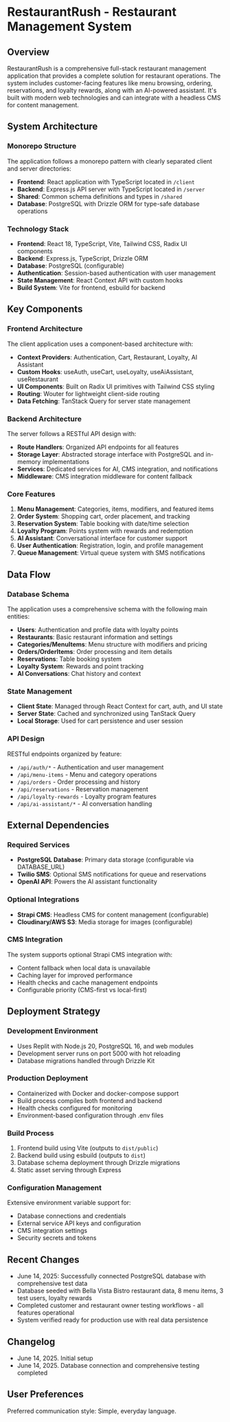 # RestaurantRush - Restaurant Management System

## Overview

RestaurantRush is a comprehensive full-stack restaurant management application that provides a complete solution for restaurant operations. The system includes customer-facing features like menu browsing, ordering, reservations, and loyalty rewards, along with an AI-powered assistant. It's built with modern web technologies and can integrate with a headless CMS for content management.

## System Architecture

### Monorepo Structure
The application follows a monorepo pattern with clearly separated client and server directories:
- **Frontend**: React application with TypeScript located in `/client`
- **Backend**: Express.js API server with TypeScript located in `/server`  
- **Shared**: Common schema definitions and types in `/shared`
- **Database**: PostgreSQL with Drizzle ORM for type-safe database operations

### Technology Stack
- **Frontend**: React 18, TypeScript, Vite, Tailwind CSS, Radix UI components
- **Backend**: Express.js, TypeScript, Drizzle ORM
- **Database**: PostgreSQL (configurable)
- **Authentication**: Session-based authentication with user management
- **State Management**: React Context API with custom hooks
- **Build System**: Vite for frontend, esbuild for backend

## Key Components

### Frontend Architecture
The client application uses a component-based architecture with:
- **Context Providers**: Authentication, Cart, Restaurant, Loyalty, AI Assistant
- **Custom Hooks**: useAuth, useCart, useLoyalty, useAiAssistant, useRestaurant
- **UI Components**: Built on Radix UI primitives with Tailwind CSS styling
- **Routing**: Wouter for lightweight client-side routing
- **Data Fetching**: TanStack Query for server state management

### Backend Architecture  
The server follows a RESTful API design with:
- **Route Handlers**: Organized API endpoints for all features
- **Storage Layer**: Abstracted storage interface with PostgreSQL and in-memory implementations
- **Services**: Dedicated services for AI, CMS integration, and notifications
- **Middleware**: CMS integration middleware for content fallback

### Core Features
1. **Menu Management**: Categories, items, modifiers, and featured items
2. **Order System**: Shopping cart, order placement, and tracking
3. **Reservation System**: Table booking with date/time selection
4. **Loyalty Program**: Points system with rewards and redemption
5. **AI Assistant**: Conversational interface for customer support
6. **User Authentication**: Registration, login, and profile management
7. **Queue Management**: Virtual queue system with SMS notifications

## Data Flow

### Database Schema
The application uses a comprehensive schema with the following main entities:
- **Users**: Authentication and profile data with loyalty points
- **Restaurants**: Basic restaurant information and settings  
- **Categories/MenuItems**: Menu structure with modifiers and pricing
- **Orders/OrderItems**: Order processing and item details
- **Reservations**: Table booking system
- **Loyalty System**: Rewards and point tracking
- **AI Conversations**: Chat history and context

### State Management
- **Client State**: Managed through React Context for cart, auth, and UI state
- **Server State**: Cached and synchronized using TanStack Query
- **Local Storage**: Used for cart persistence and user session

### API Design
RESTful endpoints organized by feature:
- `/api/auth/*` - Authentication and user management
- `/api/menu-items` - Menu and category operations  
- `/api/orders` - Order processing and history
- `/api/reservations` - Reservation management
- `/api/loyalty-rewards` - Loyalty program features
- `/api/ai-assistant/*` - AI conversation handling

## External Dependencies

### Required Services
- **PostgreSQL Database**: Primary data storage (configurable via DATABASE_URL)
- **Twilio SMS**: Optional SMS notifications for queue and reservations
- **OpenAI API**: Powers the AI assistant functionality

### Optional Integrations
- **Strapi CMS**: Headless CMS for content management (configurable)
- **Cloudinary/AWS S3**: Media storage for images (configurable)

### CMS Integration
The system supports optional Strapi CMS integration with:
- Content fallback when local data is unavailable
- Caching layer for improved performance  
- Health checks and cache management endpoints
- Configurable priority (CMS-first vs local-first)

## Deployment Strategy

### Development Environment
- Uses Replit with Node.js 20, PostgreSQL 16, and web modules
- Development server runs on port 5000 with hot reloading
- Database migrations handled through Drizzle Kit

### Production Deployment
- Containerized with Docker and docker-compose support
- Build process compiles both frontend and backend
- Health checks configured for monitoring
- Environment-based configuration through .env files

### Build Process
1. Frontend build using Vite (outputs to `dist/public`)
2. Backend build using esbuild (outputs to `dist`)
3. Database schema deployment through Drizzle migrations
4. Static asset serving through Express

### Configuration Management
Extensive environment variable support for:
- Database connections and credentials
- External service API keys and configuration
- CMS integration settings
- Security secrets and tokens

## Recent Changes
- June 14, 2025: Successfully connected PostgreSQL database with comprehensive test data
- Database seeded with Bella Vista Bistro restaurant data, 8 menu items, 3 test users, loyalty rewards
- Completed customer and restaurant owner testing workflows - all features operational
- System verified ready for production use with real data persistence

## Changelog
- June 14, 2025. Initial setup
- June 14, 2025. Database connection and comprehensive testing completed

## User Preferences

Preferred communication style: Simple, everyday language.